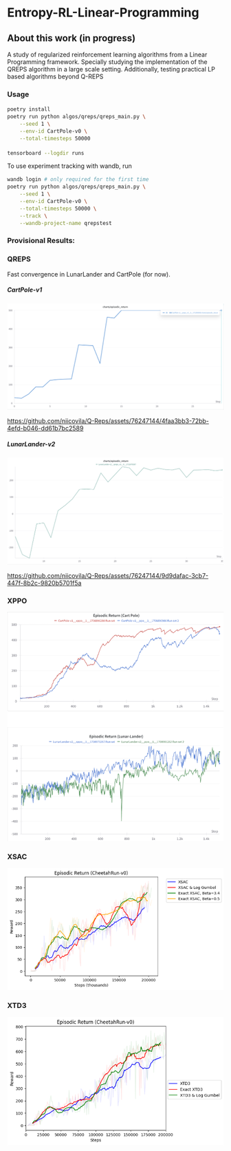 # Entropy-RL-Linear-Programming

## About this work (in progress)
A study of regularized reinforcement learning algorithms from a Linear Programming framework. Specially studying the implementation of the QREPS algorithm in a large scale setting. Additionally, testing practical LP based algorithms beyond Q-REPS


### Usage

```bash
poetry install
poetry run python algos/qreps/qreps_main.py \
    --seed 1 \
    --env-id CartPole-v0 \
    --total-timesteps 50000

tensorboard --logdir runs
```

To use experiment tracking with wandb, run
```bash
wandb login # only required for the first time
poetry run python algos/qreps/qreps_main.py \
    --seed 1 \
    --env-id CartPole-v0 \
    --total-timesteps 50000 \
    --track \
    --wandb-project-name qrepstest
```

### Provisional Results:
### QREPS
Fast convergence in LunarLander and CartPole (for now).
##### CartPole-v1
![Reference Image](assets/img/cartpole.png)


https://github.com/niicovila/Q-Reps/assets/76247144/4faa3bb3-72bb-4efd-b046-dd61b7bc2589


##### LunarLander-v2
![Reference Image](assets/img/lunar_lander.png)



https://github.com/niicovila/Q-Reps/assets/76247144/9d9dafac-3cb7-447f-8b2c-9820b5701f5a



### XPPO
![Reference Image](assets/img/xppo.png)

### XSAC
![Reference Image](assets/img/exact_xsac.png)

### XTD3
![Reference Image](assets/img/exact_xtd3.png)


